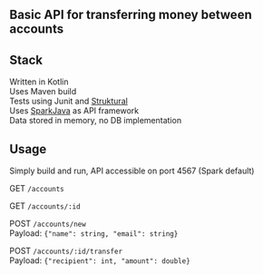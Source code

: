 ## Basic API for transferring money between accounts

## Stack
Written in Kotlin \
Uses Maven build \
Tests using Junit and [Struktural](https://github.com/kennycason/struktural) \
Uses [SparkJava](http://sparkjava.com/) as API framework \
Data stored in memory, no DB implementation

## Usage
Simply build and run, API accessible on port 4567 (Spark default)

GET `/accounts`

GET `/accounts/:id`

POST `/accounts/new` \
Payload: `{"name": string, "email": string}`

POST `/accounts/:id/transfer` \
Payload: `{"recipient": int, "amount": double}`